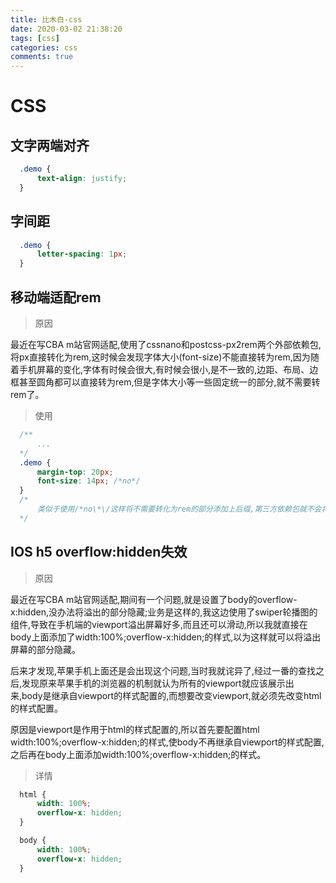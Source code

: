 ```yaml
---
title: 比木白-css
date: 2020-03-02 21:38:20
tags: [css]
categories: css
comments: true
---
```

# CSS

  ## 文字两端对齐
  
  ```css
    .demo {
        text-align: justify;
    }
  ```

  ## 字间距
  
  ```css
    .demo {
        letter-spacing: 1px;
    }   
  ```

  ## 移动端适配rem
  
  > 原因
  
  最近在写CBA m站官网适配,使用了cssnano和postcss-px2rem两个外部依赖包,将px直接转化为rem,这时候会发现字体大小(font-size)不能直接转为rem,因为随着手机屏幕的变化,字体有时候会很大,有时候会很小,是不一致的,边距、布局、边框甚至圆角都可以直接转为rem,但是字体大小等一些固定统一的部分,就不需要转rem了。
  
  > 使用

  ```css
    /**
        ...
    */
    .demo {
        margin-top: 20px;
        font-size: 14px; /*no*/
    }
    /*
        类似于使用/*no\*\/这样将不需要转化为rem的部分添加上后缀,第三方依赖包就不会将px转化为rem了
    */
  ```

  ## IOS h5 overflow:hidden失效
  
  > 原因

  最近在写CBA m站官网适配,期间有一个问题,就是设置了body的overflow-x:hidden,没办法将溢出的部分隐藏;业务是这样的,我这边使用了swiper轮播图的组件,导致在手机端的viewport溢出屏幕好多,而且还可以滑动,所以我就直接在body上面添加了width:100%;overflow-x:hidden;的样式,以为这样就可以将溢出屏幕的部分隐藏。
  
  后来才发现,苹果手机上面还是会出现这个问题,当时我就诧异了,经过一番的查找之后,发现原来苹果手机的浏览器的机制就认为所有的viewport就应该展示出来,body是继承自viewport的样式配置的,而想要改变viewport,就必须先改变html的样式配置。
  
  原因是viewport是作用于html的样式配置的,所以首先要配置html width:100%;overflow-x:hidden;的样式,使body不再继承自viewport的样式配置,之后再在body上面添加width:100%;overflow-x:hidden;的样式。
  
  > 详情
    
  ```css
    html {
        width: 100%;
        overflow-x: hidden;
    }

    body {
        width: 100%;
        overflow-x: hidden;
    }
  ```

